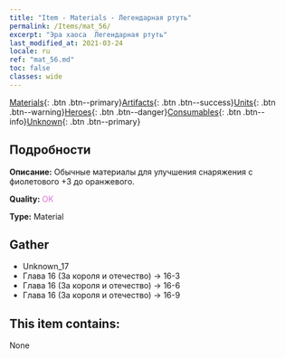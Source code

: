 ```yaml
---
title: "Item - Materials - Легендарная ртуть"
permalink: /Items/mat_56/
excerpt: "Эра хаоса  Легендарная ртуть"
last_modified_at: 2021-03-24
locale: ru
ref: "mat_56.md"
toc: false
classes: wide
---
```

 [Materials](/ru/Items/){: .btn .btn--primary}[Artifacts](/ru/Items/Artifacts/){: .btn .btn--success}[Units](/ru/Items/Units/){: .btn .btn--warning}[Heroes](/ru/Items/Heroes/){: .btn .btn--danger}[Consumables](/ru/Items/Consumables/){: .btn .btn--info}[Unknown](/ru/Items/Unknown/){: .btn .btn--primary}

## Подробности
 **Описание:** Обычные материалы для улучшения снаряжения c фиолетового +3 до оранжевого.

 **Quality:** <span style="color: #DA70D6">OK</span>

 **Type:** Material

## Gather

*    Unknown_17 
*    Глава 16 (За короля и отечество) -> 16-3 
*    Глава 16 (За короля и отечество) -> 16-6 
*    Глава 16 (За короля и отечество) -> 16-9 

## This item contains:

  None


